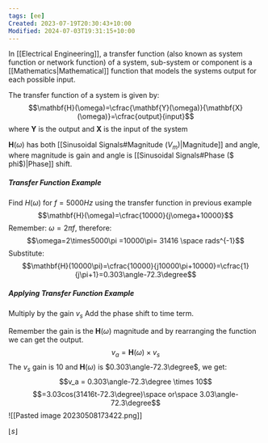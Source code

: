 ```yaml
---
tags: [ee]
Created: 2023-07-19T20:30:43+10:00
Modified: 2024-07-03T19:31:15+10:00
---
```

In [[Electrical Engineering]], a transfer function (also known as system function or network function) of a system, sub-system or component is a [[Mathematics|Mathematical]] function that models the systems output for each possible input. 

The transfer function of a system is given by:
$$\mathbf{H}(\omega)=\cfrac{\mathbf{Y}(\omega)}{\mathbf{X}(\omega)}=\cfrac{output}{input}$$
where $\mathbf{Y}$ is the output and $\mathbf{X}$ is the input of the system

$\mathbf{H}(\omega)$ has both [[Sinusoidal Signals#Magnitude ($V_m$)|Magnitude]] and angle, where magnitude is gain and angle is [[Sinusoidal Signals#Phase ($ phi$)|Phase]] shift.

##### Transfer Function Example
Find $H(\omega)$ for $f=5000Hz$ using the transfer function in previous example
$$\mathbf{H}(\omega)=\cfrac{10000}{j\omega+10000}$$
Remember: $\omega=2\pi f$, therefore:
$$\omega=2\times5000\pi =10000\pi= 31416 \space rads^{-1}$$
Substitute:
$$\mathbf{H}(10000\pi)=\cfrac{10000}{j10000\pi+10000}=\cfrac{1}{j\pi+1}=0.303\angle-72.3\degree$$

##### Applying Transfer Function Example
Multiply by the gain $v_s$
Add the phase shift to time term.

Remember the gain is the $\mathbf{H}(\omega)$ magnitude and by rearranging the function we can get the output.
$$v_a = \mathbf{H}(\omega)\times v_s$$
The $v_s$ gain is 10 and $\mathbf{H}(\omega)$ is $0.303\angle-72.3\degree$, we get:
$$v_a = 0.303\angle-72.3\degree \times 10$$
$$=3.03cos(31416t-72.3\degree)\space or\space 3.03\angle-72.3\degree$$
![[Pasted image 20230508173422.png]]



$\lfloor{s}\rfloor$
 